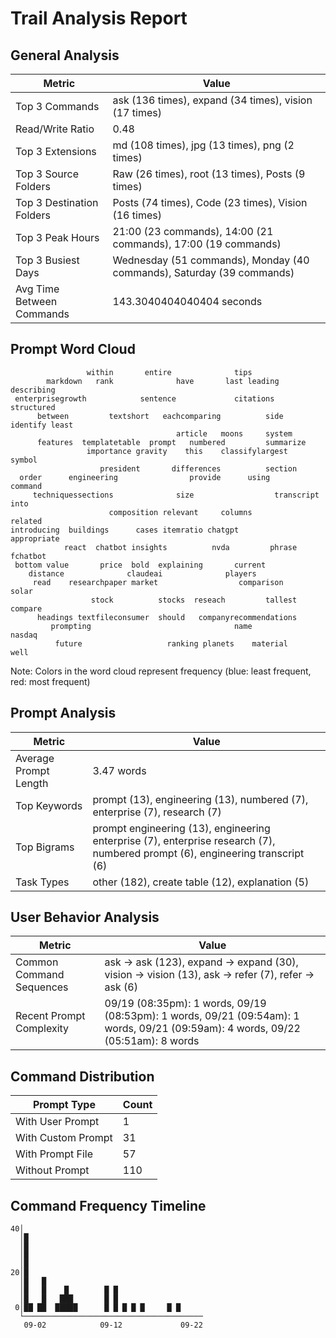# Trail Analysis Report

## General Analysis
| Metric | Value |
|--------|-------|
| Top 3 Commands | ask (136 times), expand (34 times), vision (17 times) |
| Read/Write Ratio | 0.48 |
| Top 3 Extensions | md (108 times), jpg (13 times), png (2 times) |
| Top 3 Source Folders | Raw (26 times), root (13 times), Posts (9 times) |
| Top 3 Destination Folders | Posts (74 times), Code (23 times), Vision (16 times) |
| Top 3 Peak Hours | 21:00 (23 commands), 14:00 (21 commands), 17:00 (19 commands) |
| Top 3 Busiest Days | Wednesday (51 commands), Monday (40 commands), Saturday (39 commands) |
| Avg Time Between Commands | 143.3040404040404 seconds |

## Prompt Word Cloud
```
                 within       entire              tips                          
        markdown   rank              have       last leading      describing    
 enterprisegrowth            sentence             citations    structured       
      between         textshort   eachcomparing          side    identify least 
                                     article   moons     system                 
      features  templatetable  prompt   numbered         summarize              
                 importance gravity    this    classifylargest          symbol  
                    president       differences          section                
  order      engineering                provide      using               command
     techniquessections              size                  transcript    into   
                      composition relevant     columns            related       
introducing  buildings      cases itemratio chatgpt         appropriate         
            react  chatbot insights          nvda         phrase      fchatbot  
 bottom value       price  bold  explaining       current                       
    distance              claudeai              players                         
     read    researchpaper market                  comparison            solar  
                  stock          stocks  reseach         tallest compare        
      headings textfileconsumer  should   companyrecommendations                
         prompting                                name             nasdaq       
          future                   ranking planets    material     well         

```

Note: Colors in the word cloud represent frequency (blue: least frequent, red: most frequent)

## Prompt Analysis
| Metric | Value |
|--------|-------|
| Average Prompt Length | 3.47 words |
| Top Keywords | prompt (13), engineering (13), numbered (7), enterprise (7), research (7) |
| Top Bigrams | prompt engineering (13), engineering enterprise (7), enterprise research (7), numbered prompt (6), engineering transcript (6) |
| Task Types | other (182), create table (12), explanation (5) |

## User Behavior Analysis
| Metric | Value |
|--------|-------|
| Common Command Sequences | ask → ask (123), expand → expand (30), vision → vision (13), ask → refer (7), refer → ask (6) |
| Recent Prompt Complexity | 09/19 (08:35pm): 1 words, 09/19 (08:53pm): 1 words, 09/21 (09:54am): 1 words, 09/21 (09:59am): 4 words, 09/22 (05:51am): 8 words |

## Command Distribution
| Prompt Type | Count |
|-------------|-------|
| With User Prompt | 1 |
| With Custom Prompt | 31 |
| With Prompt File | 57 |
| Without Prompt | 110 |

## Command Frequency Timeline
```
40│                                        
  │█                                       
  │█                                       
  │█                                       
  │█                                       
20│█                                       
  │█   █                                   
  │█   █    █        █ █                   
  │█   █   ███       █ █                   
 0│██ ██  █████      █ █ █ █ █     █ █     
  └────────────────────────────────────────
   09-02            09-12             09-22
```
